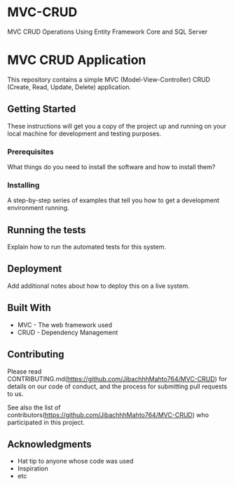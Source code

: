 # MVC-CRUD
 MVC CRUD Operations Using Entity Framework Core and SQL Server
# MVC CRUD Application

 This repository contains a simple MVC (Model-View-Controller) CRUD (Create, Read, Update, Delete) application.

## Getting Started

These instructions will get you a copy of the project up and running on your local machine for development and testing purposes.

### Prerequisites

What things do you need to install the software and how to install them?

### Installing

A step-by-step series of examples that tell you how to get a development environment running.


## Running the tests

Explain how to run the automated tests for this system.

## Deployment

Add additional notes about how to deploy this on a live system.

## Built With

* MVC - The web framework used
* CRUD - Dependency Management

## Contributing

Please read CONTRIBUTING.md(https://github.com/JibachhhMahto764/MVC-CRUD) for details on our code of conduct, and the process for submitting pull requests to us.


See also the list of contributors(https://github.com/JibachhhMahto764/MVC-CRUD) who participated in this project.


## Acknowledgments

* Hat tip to anyone whose code was used
* Inspiration
* etc
```
